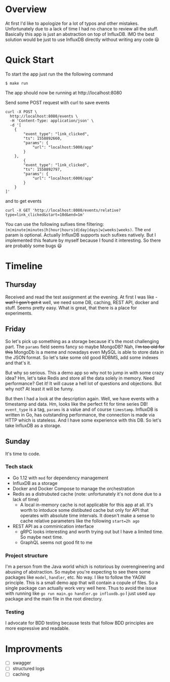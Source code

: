 # Overview
At first I'd like to apologize for a lot of typos and other mistakes. Unfortunately due to a lack of time I had no chance to review all the stuff.
Basically this app is just an abstraction on top of InfluxDB. IMO the best solution would be just to use InfluxDB directly without writing any code :smiley:

# Quick Start

To start the app just run the the following command

```
$ make run
```

The app should now be running at http://localhost:8080

Send some POST request with curl to save events
```
curl -X POST \
  http://localhost:8080/events \
  -H 'Content-Type: application/json' \
  -d '[
    {
        "event_type": "link_clicked",
        "ts": 1558892660,
        "params": {
            "url": "localhost:5000/app"
        }
    },
        {
        "event_type": "link_clicked",
        "ts": 1558892797,
        "params": {
            "url": "localhost:6000/app"
        }
    }
]'
```

and to get events
```
curl -X GET 'http://localhost:8080/events/relative?type=link_clicked&start=10d&end=1m'
```

You can use the following sufixes time filtering: `(m|minute|minutes|h|hour|hours|d|day|days|w|weeks|weeks)`. The `end` param is optional.
Actually InfluxDB supports such sufixes natively. But I implemented this feature by myself because I found it interesting. So there are probably some bugs :smiley:
# Timeline

## Thursday
Received and read the test assignment at the evening. At first I was like - ~~wat? I gon't get it~~ well, we need some DB, caching, REST API, docker and stuff. Seems pretty easy. What is great, that there is a place for experiments.

## Friday
So let's pick up something as a storage because it's the most challenging part. The `params` field seems fancy so maybe MongoDB? Nah, ~~I'm too old for this~~ MongoDb is a meme and nowadays even MySQL is able to store data in the JSON format. So let's take some old good RDBMS, add some indexes and that's it.

But why so serious. This a demo app so why not to jump in with some crazy idea? Hm, let's take Redis and store all the data solely in memory. Need performance? Get it! It will cause a hell lot of questions and objections. But why not? At least it will be funny.

But then I had a look at the description again. Well, we have events with a timestamp and data. Hm, looks like the perfect fit for time series DB! `event_type` is a tag, `params` is a value and of course `timestamp`. InfluxDB is written in Go, has outstanding performance, the connection is made via HTTP which is stateless. And I have some experience with this DB. So let's take InfluxDB as a storage.

## Sunday

It's time to code.

### Tech stack

- Go 1.12 with `mod` for dependency management
- InfluxDB as a storage
- Docker and Docker Compose to manage the orchestration
- Redis as a distrubuted cache (note: unfortunately it's not done due to a lack of time)
    - A local in-memory cache is not applicable for this app at all. It's worth to intoduce some distibuted cache but only for API that operates with absolute time intervals. It doesn't make a sense to cache relative parameters like the following `start=2h ago`
- REST API as a comminication interface
    - gRPC looks interesting and worth trying out but I have a limited time. So maybe next time.
    - GraphQL seems not good fit to me

### Project structure

I'm a person from the Java world which is notorious by overengineering and abusing of abstraction. So maybe you're expecting to see there some packages like `model`, `handler`, etc. No way. I like to follow the YAGNI principle. This is a small demo app that will contain a copule of files. So a single package can actually work very well here. Thus to avoid the issue with running like `go run main.go handler.go influxdb.go` I just used `app` package and the main file in the root directory.

### Testing

I advocate for BDD testing because tests that follow BDD principles are more expressive and readable.

# Improvments

- [ ] swagger
- [ ] structured logs
- [ ] caching
